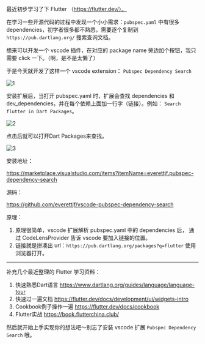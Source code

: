 最近初步学习了下 Flutter （https://flutter.dev/）。

在学习一些开源代码的过程中发现一个小小需求：`pubspec.yaml` 中有很多 dependencies，初学者很多都不熟悉，需要逐个复制到 `https://pub.dartlang.org/` 搜索查询文档。

想来可以开发一个 vscode 插件，在对应的 package name 旁边加个按钮，我只需要 click 一下。（啊，是不是太懒了）

于是今天就开发了这样一个 vscode extension：
`Pubspec Dependency Search`

![1](http://)

安装扩展后，当打开 pubspec.yaml 时，扩展会查找 dependencies 和 dev_dependencies，并在每个依赖上面加一行字（链接）。例如： `Search flutter in Dart Packages`。

![2](http://)

点击后就可以打开Dart Packages来查找。

![3](http://)

安装地址：

https://marketplace.visualstudio.com/items?itemName=everettjf.pubspec-dependency-search

源码：

https://github.com/everettjf/vscode-pubspec-dependency-search

原理：

1. 原理很简单，vscode 扩展解析 pubspec.yaml 中的 dependencies 后， 通过 CodeLensProvider 告诉 vscode 要加入链接的位置。
2. 链接就是拼凑出 url：`https://pub.dartlang.org/packages?q=flutter` 使用浏览器打开。

---

补充几个最近整理的 Flutter 学习资料：

1. 快速熟悉Dart语言 https://www.dartlang.org/guides/language/language-tour 
2. 快速过一遍文档 https://flutter.dev/docs/development/ui/widgets-intro
3. Cookbook例子操作一遍 https://flutter.dev/docs/cookbook
4. Flutter实战 https://book.flutterchina.club/

然后就开始上手实现你的想法吧～别忘了安装 vscode 扩展 `Pubspec Dependency Search` 哦。

